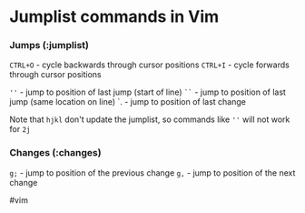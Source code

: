 # Jumplist commands in Vim

### Jumps (:jumplist)
`CTRL+O` - cycle backwards through cursor positions
`CTRL+I` - cycle forwards through cursor positions

`''` - jump to position of last jump (start of line)
` `` ` - jump to position of last jump (same location on line)
\`\. - jump to position of last change

Note that `hjkl` don't update the jumplist, so commands like `''` will not work for `2j`

### Changes (:changes)
`g;` - jump to position of the previous change
`g,` - jump to position of the next change

#vim